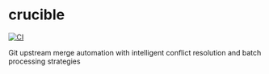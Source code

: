 # crucible

[![CI](https://github.com/matiasgonzalez/crucible/actions/workflows/ci.yml/badge.svg)](https://github.com/matiasgonzalez/crucible/actions/workflows/ci.yml)

Git upstream merge automation with intelligent conflict resolution and batch processing strategies
